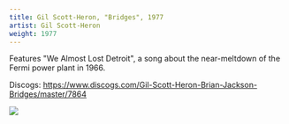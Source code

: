 ```yaml
---
title: Gil Scott-Heron, "Bridges", 1977
artist: Gil Scott-Heron
weight: 1977
---
```

Features "We Almost Lost Detroit", a song about the near-meltdown of the Fermi power plant in 1966.

Discogs: https://www.discogs.com/Gil-Scott-Heron-Brian-Jackson-Bridges/master/7864

<img src="https://img.discogs.com/Nqkvkw8uqLVQkyF23e6NtYO_LOc=/fit-in/300x300/filters:strip_icc():format(jpeg):mode_rgb():quality(90)/discogs-images/R-430672-1125411431.jpg.jpg">
